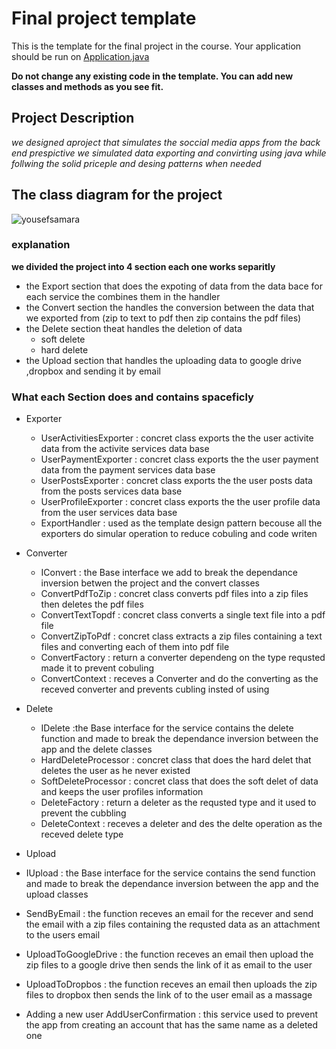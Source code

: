 Final project template 
======================
This is the template for the final project in the course. Your application should be run on [Application.java](src%2Fedu%2Fnajah%2Fcap%2Fdata%2FApplication.java)

**Do not change any existing code in the template. You can add new classes and methods as you see fit.**

## Project Description
*we designed aproject that simulates the soccial media apps from the back end prespictive we simulated data exporting and convirting using java while follwing the solid priceple and desing patterns when needed*
## The class diagram for the project
![yousefsamara](https://github.com/yousefQJ19/Advance-project/assets/92521652/580f316a-2208-4f11-97e2-5d527b25e0d9)

### explanation

**we divided the project into 4 section each one works separitly**

  * the Export section that does the expoting of data from the data bace for each service the combines them in the handler
  * the Convert section the handles the conversion between the data that we exported from (zip to text to pdf then zip contains the pdf files)
  * the Delete section theat handles the deletion of data
    * soft delete
    * hard delete
  * the Upload section that handles the uploading data to google drive ,dropbox and sending it by email

### What each __Section__ does and contains spaceficly

* Exporter
  * UserActivitiesExporter : concret class exports the the user activite data from the activite services data base
  * UserPaymentExporter : concret class exports the the user payment data from the payment services data base
  * UserPostsExporter : concret class exports the the user posts data from the posts services data base
  * UserProfileExporter : concret class exports the the user profile data from the user services data base
  * ExportHandler : used as the template design pattern becouse all the exporters do simular operation to reduce cobuling and code writen
    
* Converter
  * IConvert : the Base interface we add to break the dependance inversion betwen the project and the convert classes
  * ConvertPdfToZip : concret class converts pdf files into a zip files then deletes the pdf files
  * ConvertTextTopdf : concret class converts a single text file into a pdf file
  * ConvertZipToPdf : concret class extracts a zip files containing a text files and converting each of them into pdf file
  * ConvertFactory : return a converter dependeng on the type requsted made it to prevent cobuling
  * ConvertContext : receves a Converter and do the converting as the receved converter and prevents cubling insted of using
    
* Delete
  * IDelete :the Base interface for the service contains the delete function and made to break the dependance inversion between the app and the delete classes
  * HardDeleteProcessor : concret class that does the hard delet that deletes the user as he never existed
  * SoftDeleteProcessor : concret class that does the soft delet of data and keeps the user profiles information
  * DeleteFactory : return a deleter as the requsted type and it used to prevent the cubbling
  * DeleteContext : receves a deleter and des the delte operation as the receved delete type

* Upload
 * IUpload : the Base interface for the service contains the send function and made to break the dependance inversion between the app and the upload classes
 * SendByEmail : the function receves an email for the recever and send the email with a zip files containing the requsted data as an attachment to the users email
 * UploadToGoogleDrive : the function receves an email then upload the zip files to a google drive then sends the link of it as email to the user
 * UploadToDropbos : the function receves an email then uploads the zip files to dropbox then sends the link of to the user email as a massage

* Adding a new user
 AddUserConfirmation : this service used to prevent the app from creating an account that has the same name as a deleted one 
